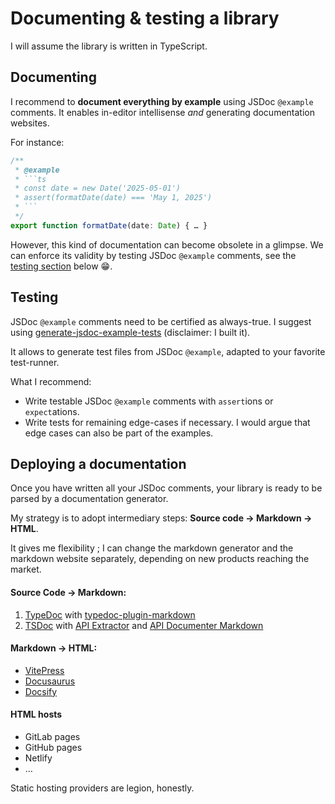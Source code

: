 # Documenting & testing a library

I will assume the library is written in TypeScript.

## Documenting

I recommend to **document everything by example** using JSDoc `@example` comments. It enables in-editor intellisense _and_ generating documentation websites.

For instance:

````ts
/**
 * @example
 * ```ts
 * const date = new Date('2025-05-01')
 * assert(formatDate(date) === 'May 1, 2025')
 * ```
 */
export function formatDate(date: Date) { … }
````

However, this kind of documentation can become obsolete in a glimpse. We can enforce its validity by testing JSDoc `@example` comments, see the [testing section](#testing) below 😁.

## Testing

JSDoc `@example` comments need to be certified as always-true. I suggest using [generate-jsdoc-example-tests](https://www.npmjs.com/package/generate-jsdoc-example-tests) (disclaimer: I built it).

It allows to generate test files from JSDoc `@example`, adapted to your favorite test-runner.

What I recommend:

- Write testable JSDoc `@example` comments with `assert`ions or `expect`ations.
- Write tests for remaining edge-cases if necessary. I would argue that edge cases can also be part of the examples.

## Deploying a documentation

Once you have written all your JSDoc comments, your library is ready to be parsed by a documentation generator.

My strategy is to adopt intermediary steps: **Source code -> Markdown -> HTML**.

It gives me flexibility ; I can change the markdown generator and the markdown website separately, depending on new products reaching the market.

#### Source Code -> Markdown:

1. [TypeDoc](https://typedoc.org) with [typedoc-plugin-markdown](https://typedoc-plugin-markdown.org/)
2. [TSDoc](https://tsdoc.org) with [API Extractor](https://api-extractor.com/) and [API Documenter Markdown](https://api-extractor.com/pages/commands/api-documenter_markdown/)

#### Markdown -> HTML:

- [VitePress](https://vitepress.dev)
- [Docusaurus](https://docusaurus.io)
- [Docsify](https://docsify.js.org)

#### HTML hosts

- GitLab pages
- GitHub pages
- Netlify
- …

Static hosting providers are legion, honestly.

